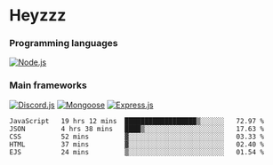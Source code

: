 # Heyzzz  

### Programming languages  

[![Node.js](https://img.shields.io/badge/-Node.js-262626?style=for-the-badge)](https://nodejs.org/ru)

### Main frameworks

[![Discord.js](https://img.shields.io/badge/-Discord.js-262626?style=for-the-badge)](https://www.npmjs.com/package/discord.js) [![Mongoose](https://img.shields.io/badge/-Mongoose-262626?style=for-the-badge)](https://www.npmjs.com/package/mongoose) [![Express.js](https://img.shields.io/badge/-Express.js-262626?style=for-the-badge)](https://www.npmjs.com/package/express)
<!--START_SECTION:waka-->
```text
JavaScript   19 hrs 12 mins  ██████████████████▒░░░░░░   72.97 % 
JSON         4 hrs 38 mins   ████▒░░░░░░░░░░░░░░░░░░░░   17.63 % 
CSS          52 mins         ▓░░░░░░░░░░░░░░░░░░░░░░░░   03.33 % 
HTML         37 mins         ▓░░░░░░░░░░░░░░░░░░░░░░░░   02.40 % 
EJS          24 mins         ▒░░░░░░░░░░░░░░░░░░░░░░░░   01.54 % 
```
<!--END_SECTION:waka-->
